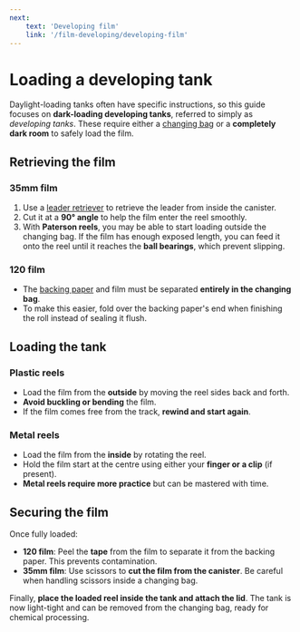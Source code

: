 ```yaml
---
next:
    text: 'Developing film'
    link: '/film-developing/developing-film'
---
```

# Loading a developing tank

Daylight-loading tanks often have specific instructions, so this guide focuses on **dark-loading developing tanks**, referred to simply as *developing tanks*. 
These require either a [changing bag](/film-developing/equipment-and-materials#changing-bag) or a **completely dark room** to safely load the film. 

## Retrieving the film

### 35mm film

1. Use a [leader retriever]('/appendix/how-to-use-a-leader-retriever) to retrieve the leader from inside the canister. 
2. Cut it at a **90° angle** to help the film enter the reel smoothly. 
3. With **Paterson reels**, you may be able to start loading outside the changing bag. If the film has enough exposed length, you can feed it onto the reel until it reaches the **ball bearings**, which prevent slipping. 

### 120 film

- The [backing paper](/glossary#backing-paper) and film must be separated **entirely in the changing bag**. 
- To make this easier, fold over the backing paper's end when finishing the roll instead of sealing it flush.

## Loading the tank

### Plastic reels

- Load the film from the **outside** by moving the reel sides back and forth. 
- **Avoid buckling or bending** the film. 
- If the film comes free from the track, **rewind and start again**. 

### Metal reels

- Load the film from the **inside** by rotating the reel. 
- Hold the film start at the centre using either your **finger or a clip** (if present). 
- **Metal reels require more practice** but can be mastered with time. 

## Securing the film

Once fully loaded: 

- **120 film**: Peel the **tape** from the film to separate it from the backing paper. This prevents contamination. 
- **35mm film**: Use scissors to **cut the film from the canister**. Be careful when handling scissors inside a changing bag. 

Finally, **place the loaded reel inside the tank and attach the lid**. The tank is now light-tight and can be removed from the changing bag, ready for chemical processing. 
